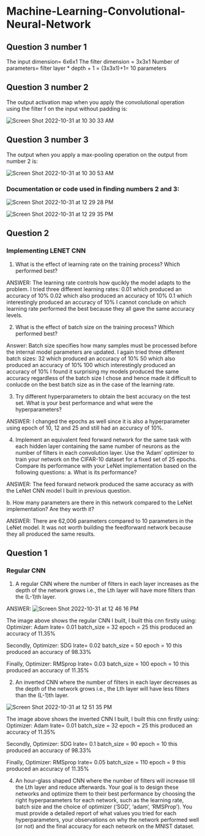 # Machine-Learning-Convolutional-Neural-Network

## Question 3 number 1

The input dimension= 6x6x1 
The filter dimension = 3x3x1
Number of parameters= filter layer * depth + 1
= (3x3x1)+1= 10 parameters

## Question 3 number 2
The output activation map when you apply the convolutional operation using the filter f on the input without padding is:

![Screen Shot 2022-10-31 at 10 30 33 AM](https://user-images.githubusercontent.com/89150972/199070702-61147d5a-ae74-45dc-a619-f4ebd3a4225c.png)

## Question 3 number 3
The output when you apply a max-pooling operation on the output from number 2 is:

![Screen Shot 2022-10-31 at 10 30 53 AM](https://user-images.githubusercontent.com/89150972/199070901-af49361a-36c8-4535-996d-bd0b24f40f5e.png)

### Documentation or code used in finding numbers 2 and 3:

![Screen Shot 2022-10-31 at 12 29 28 PM](https://user-images.githubusercontent.com/89150972/199071387-50512444-f1d9-4dcd-ab56-58d69466d101.png)



![Screen Shot 2022-10-31 at 12 29 35 PM](https://user-images.githubusercontent.com/89150972/199071460-0b6e9503-bb6d-47a1-a3ce-4c6694eb7756.png)


## Question 2

### Implementing LENET CNN

1. What is the effect of learning rate on the training process? Which performed best?

ANSWER: The learning rate controls how qucikly the model adapts to the problem. I tried three different learning rates:
0.01 which produced an accuracy of 10%
0.02 which also produced an accuracy of 10%
0.1 which interestingly produced an accuracy of 10%
I cannot conclude on which learning rate performed the best because they all gave the same accuracy levels. 


2. What is the effect of batch size on the training process? Which performed best?

Answer: Batch size specifies how many samples must be processed before the internal model parameters are updated. 
I again tried three different batch sizes:
32 which produced an accuracy of 10%
50 which also produced an accuracy of 10%
100 which interestingly produced an accuracy of 10%
I found it surprising my models produced the same accuracy regardless of the batch size I chose and hence made it difficult to conlucde on the best batch size as in the case of the learning rate.

3. Try different hyperparameters to obtain the best accuracy on the test set. What is your
best performance and what were the hyperparameters?

ANSWER: I changed the epochs as well since it is also a hyperparameter using epoch of 10, 12 and 25 and still had an accuracy of 10%.


4. Implement an equivalent feed forward network for the same task with each hidden layer
containing the same number of neurons as the number of filters in each convolution layer. Use the ‘Adam’ optimizer to train your network on the CIFAR-10 dataset for a fixed set of 25 epochs. Compare its performance with your LeNet implementation based on the following questions:
a. What is its performance?

ANSWER: The feed forward network produced the same accuracy as with the LeNet CNN model I built in previous question. 

b. How many parameters are there in this network compared to the LeNet
implementation? Are they worth it?

ANSWER: There are 62,006 parameters compared to 10 parameters in the LeNet model. It was not worth building the feedforward network because they all produced the same results. 

## Question 1

### Regular CNN 
1. A regular CNN where the number of filters in each layer increases as the depth of the network grows i.e., the Lth layer will have more filters than the (L-1)th layer.

ANSWER: 
![Screen Shot 2022-10-31 at 12 46 16 PM](https://user-images.githubusercontent.com/89150972/199074590-a1c039a4-40ed-4eaa-b6d9-23e111f353dd.png)

The image above shows the regular CNN I built, I built this cnn firstly using:
Optimizer: Adam
lrate= 0.01
batch_size = 32
epoch = 25
this produced an accuracy of 11.35%

Secondly, 
Optimizer: SDG
lrate= 0.02
batch_size = 50
epoch = 10
this produced an accuracy of 98.33%

Finally, 
Optimizer: RMSprop
lrate= 0.03
batch_size = 100
epoch = 10
this produced an accuracy of 11.35%



2. An inverted CNN where the number of filters in each layer decreases as the depth of the network grows i.e., the Lth layer will have less filters than the (L-1)th layer.

![Screen Shot 2022-10-31 at 12 51 35 PM](https://user-images.githubusercontent.com/89150972/199075588-41ba06a7-15c7-4556-89a8-a8de71ca7f84.png)

The image above shows the inverted CNN I built, I built this cnn firstly using:
Optimizer: Adam
lrate= 0.01
batch_size = 32
epoch = 25
this produced an accuracy of 11.35%

Secondly, 
Optimizer: SDG
lrate= 0.1
batch_size = 90
epoch = 10
this produced an accuracy of 98.33%

Finally, 
Optimizer: RMSprop
lrate= 0.05
batch_size = 110
epoch = 9
this produced an accuracy of 11.35%

4. An hour-glass shaped CNN where the number of filters will increase till the Lth layer and reduce afterwards.
Your goal is to design these networks and optimize them to their best performance by choosing the right hyperparameters for each network, such as the learning rate, batch size and the choice of optimizer (‘SGD’, ‘adam’, ‘RMSProp’). You must provide a detailed report of what values you tried for each hyperparameters, your observations on why the network performed well (or not) and the final accuracy for each network on the MNIST dataset.
